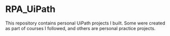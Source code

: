# RPA_UiPath
This repository contains personal UiPath projects I built. Some were created as part of courses I followed, and others are personal practice projects.
